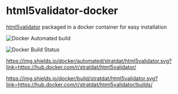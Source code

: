 # html5validator-docker

[html5validator](https://pypi.org/project/html5validator/#description) packaged in a docker container for easy installation

![Docker Automated build](https://img.shields.io/docker/automated/stratdat/html5validator.svg?link=https://hub.docker.com/r/stratdat/html5validator/)

![Docker Build Status](https://img.shields.io/docker/build/stratdat/html5validator.svg?link=https://hub.docker.com/r/stratdat/html5validator/builds/)

https://img.shields.io/docker/automated/stratdat/html5validator.svg?link=https://hub.docker.com/r/stratdat/html5validator/

https://img.shields.io/docker/build/stratdat/html5validator.svg?link=https://hub.docker.com/r/stratdat/html5validator/builds/
